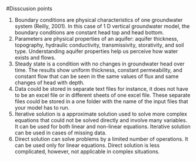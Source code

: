 #Disscusion points
1.	Boundary conditions are physical characteristics of one groundwater system (Reilly, 2001). In this case of 1 D vertical groundwater model, the boundary conditions are constant head top and head bottom. 
2.	Parameters are physical properties of an aquifer: aquifer thickness, topography, hydraulic conductivity, transmissivity, storativity, and soil type. Understanding aquifer properties help us perceive how water exists and flows. 
3.	Steady state is a condition with no changes in groundwater head over time. The results show uniform thickness, constant permeability, and constant flow that can be seen in the same values of flux and same changes of head with depth. 
4.	Data could be stored in separate text files for instance, it does not have to be an excel file or in different sheets of one excel file. These separate files could be stored in a one folder with the name of the input files that your model has to run. 
5.	Iterative solution is a approximate solution used to solve more complex equations that could not be solved directly and involve many variables. It can be used for both linear and non-linear equations. Iterative solution can be used in cases of missing data.  
6.	Direct solution can solve problems by a limited number of operations. It can be used only for linear equations. Direct solution is less complicated, however, not applicable in complex situations. 